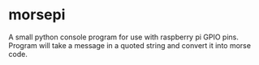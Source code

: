 # morsepi
A small python console program for use with raspberry pi GPIO pins.  Program will take a message in a quoted string and convert it into morse code.
